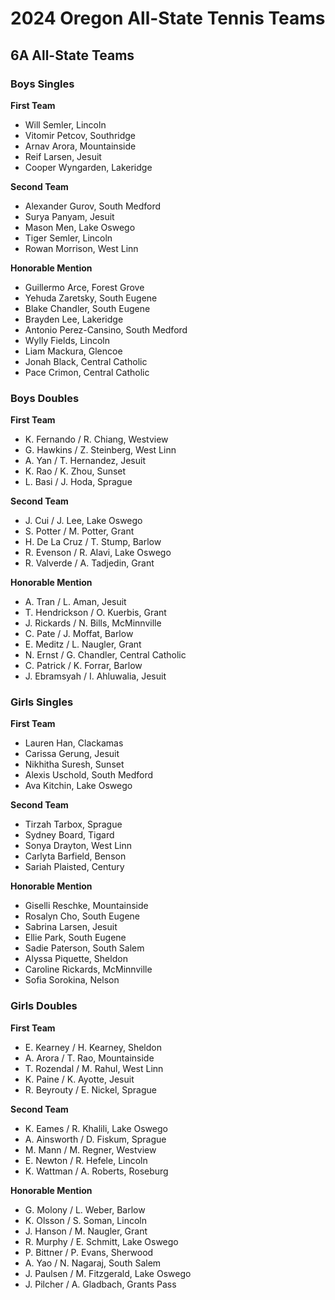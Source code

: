 # 2024 Oregon All-State Tennis Teams

## 6A All-State Teams

### Boys Singles

**First Team**
- Will Semler, Lincoln
- Vitomir Petcov, Southridge
- Arnav Arora, Mountainside
- Reif Larsen, Jesuit
- Cooper Wyngarden, Lakeridge

**Second Team**
- Alexander Gurov, South Medford
- Surya Panyam, Jesuit
- Mason Men, Lake Oswego
- Tiger Semler, Lincoln
- Rowan Morrison, West Linn

**Honorable Mention**
- Guillermo Arce, Forest Grove
- Yehuda Zaretsky, South Eugene
- Blake Chandler, South Eugene
- Brayden Lee, Lakeridge
- Antonio Perez-Cansino, South Medford
- Wylly Fields, Lincoln
- Liam Mackura, Glencoe
- Jonah Black, Central Catholic
- Pace Crimon, Central Catholic

### Boys Doubles

**First Team**
- K. Fernando / R. Chiang, Westview
- G. Hawkins / Z. Steinberg, West Linn
- A. Yan / T. Hernandez, Jesuit
- K. Rao / K. Zhou, Sunset
- L. Basi / J. Hoda, Sprague

**Second Team**
- J. Cui / J. Lee, Lake Oswego
- S. Potter / M. Potter, Grant
- H. De La Cruz / T. Stump, Barlow
- R. Evenson / R. Alavi, Lake Oswego
- R. Valverde / A. Tadjedin, Grant

**Honorable Mention**
- A. Tran / L. Aman, Jesuit
- T. Hendrickson / O. Kuerbis, Grant
- J. Rickards / N. Bills, McMinnville
- C. Pate / J. Moffat, Barlow
- E. Meditz / L. Naugler, Grant
- N. Ernst / G. Chandler, Central Catholic
- C. Patrick / K. Forrar, Barlow
- J. Ebramsyah / I. Ahluwalia, Jesuit

### Girls Singles

**First Team**
- Lauren Han, Clackamas
- Carissa Gerung, Jesuit
- Nikhitha Suresh, Sunset
- Alexis Uschold, South Medford
- Ava Kitchin, Lake Oswego

**Second Team**
- Tirzah Tarbox, Sprague
- Sydney Board, Tigard
- Sonya Drayton, West Linn
- Carlyta Barfield, Benson
- Sariah Plaisted, Century

**Honorable Mention**
- Giselli Reschke, Mountainside
- Rosalyn Cho, South Eugene
- Sabrina Larsen, Jesuit
- Ellie Park, South Eugene
- Sadie Paterson, South Salem
- Alyssa Piquette, Sheldon
- Caroline Rickards, McMinnville
- Sofia Sorokina, Nelson

### Girls Doubles

**First Team**
- E. Kearney / H. Kearney, Sheldon
- A. Arora / T. Rao, Mountainside
- T. Rozendal / M. Rahul, West Linn
- K. Paine / K. Ayotte, Jesuit
- R. Beyrouty / E. Nickel, Sprague

**Second Team**
- K. Eames / R. Khalili, Lake Oswego
- A. Ainsworth / D. Fiskum, Sprague
- M. Mann / M. Regner, Westview
- E. Newton / R. Hefele, Lincoln
- K. Wattman / A. Roberts, Roseburg

**Honorable Mention**
- G. Molony / L. Weber, Barlow
- K. Olsson / S. Soman, Lincoln
- J. Hanson / M. Naugler, Grant
- R. Murphy / E. Schmitt, Lake Oswego
- P. Bittner / P. Evans, Sherwood
- A. Yao / N. Nagaraj, South Salem
- J. Paulsen / M. Fitzgerald, Lake Oswego
- J. Pilcher / A. Gladbach, Grants Pass
